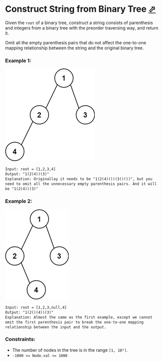 # Construct String from Binary Tree [⬀](https://leetcode.com/problems/construct-string-from-binary-tree/)

Given the `root` of a binary tree, construct a string consists of parenthesis and integers from a binary tree with the preorder traversing way, and return it.

Omit all the empty parenthesis pairs that do not affect the one-to-one mapping relationship between the string and the original binary tree.


### Example 1:
![cons1-tree.jpg](cons1-tree.jpg)
```
Input: root = [1,2,3,4]
Output: "1(2(4))(3)"
Explanation: Originallay it needs to be "1(2(4)())(3()())", but you need to omit all the unnecessary empty parenthesis pairs. And it will be "1(2(4))(3)"
```

### Example 2:
![cons2-tree.jpg](cons2-tree.jpg)
```
Input: root = [1,2,3,null,4]
Output: "1(2()(4))(3)"
Explanation: Almost the same as the first example, except we cannot omit the first parenthesis pair to break the one-to-one mapping relationship between the input and the output.
```

### Constraints:

- The number of nodes in the tree is in the range `[1, 10⁴]`.
- `-1000 <= Node.val <= 1000`
